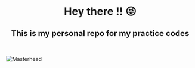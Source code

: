 <h1 align="center">Hey there !! &#128540;</h1>
<h2 align="center">This is my personal repo for my practice codes</h2>
<br>

![Masterhead](https://64.media.tumblr.com/c5543874b9cbe98da1d20945a45e989b/tumblr_o5a5r9Z9O71tvppquo1_r1_1280.gif)

